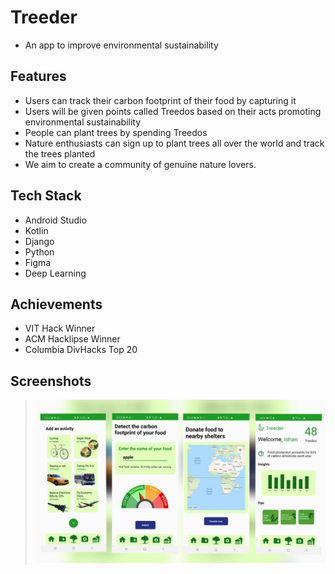 # Treeder
- An app to improve environmental sustainability

## Features
- Users can track their carbon footprint of their food by capturing it
- Users will be given points called Treedos based on their acts promoting environmental sustainability
- People can plant trees by spending Treedos
- Nature enthusiasts can sign up to plant trees all over the world and track the trees planted
- We aim to create a community of genuine nature lovers.

## Tech Stack
- Android Studio
- Kotlin
- Django
- Python
- Figma
- Deep Learning

## Achievements
- VIT Hack Winner
- ACM Hacklipse Winner
- Columbia DivHacks Top 20

## Screenshots
> ![alt text](https://github.com/Ishan-001/Treeder/blob/master/screenhots.jpeg)

